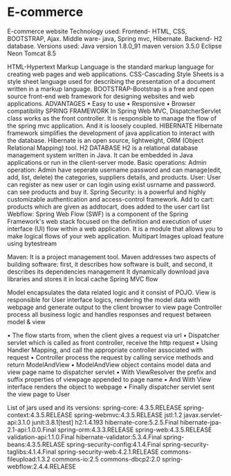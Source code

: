 # E-commerce

 


E-commerce website 
Technology used:
Frontend- HTML, CSS, BOOTSTRAP, Ajax.
Middle ware- java, Spring mvc, Hibernate.
Backend- H2 database.
Versions used:
Java version 1.8.0_91
maven version 3.5.0
Eclipse Neon
Tomcat 8.5

HTML-Hypertext Markup Language is the standard markup language for creating web pages and web applications.
CSS-Cascading Style Sheets is a style sheet language used for describing the presentation of a document written in a markup language.
BOOTSTRAP-Bootstrap is a free and open source front-end web framework for designing websites and web applications.
ADVANTAGES 
•	Easy to use
•	Responsive 
•	Browser compatibility
SPRING FRAMEWORK
In Spring Web MVC, DispatcherServlet class works as the front controller. It is responsible to manage the flow of the spring mvc application.
 And it is loosely coupled. 
HIBERNATE
Hibernate framework simplifies the development of java application to interact with the database. Hibernate is an open source, lightweight, ORM (Object Relational Mapping) tool.
H2 DATABASE
H2 is a relational database management system written in Java. It can be embedded in Java applications or run in the client-server mode.
Basic operations: 
Admin operation:	Admin have seperate username password and can manage(edit, add, list, delete) the categories, suppliers details, and products.
User:	User can register as new user or can login using exist usrname and password. can see products and buy it.
Spring Security:	is a powerful and highly customizable authentication and access-control framework.
Add to cart:	products which are given as addtocart, does added to the user cart list
Webflow:	Spring Web Flow (SWF) is a component of the Spring Framework's web stack focused on the definition and execution of user interface (UI) flow within a web application. It is a module that allows you to make logical flows of your web application.
Multipart	Images upload feature using bytestream



Maven: 
	It is a project management tool. Maven addresses two aspects of building software: 
first, it describes how software is built, and second, it describes its dependencies management
It dynamically download java libraries and stores it in local cache
Spring MVC flow


 

Model encapsulates the data related logic and it consist of POJO.
View is responsible for User interface logics, rendering the model data with webpage and generate output to the client browser to view page
Controller process all business logic and handles responses and request between model & view

•	The flow starts from,  when the client gives a request via url
•	Dispatcher servlet which is called as front controller, receive the http request
•	Using Handler Mapping, and call the appropriate controller associated with request
•	Controller process the request by calling  service methods and return ModelAndView 
•	ModelAndView object contains model data and view page name to dispatcher servlet
•	With ViewResolver the prefix and suffix properties of viewpage appended to page name
•	And With View interface renders the object to webpage
•	Finally dispatcher servlet sent the view page to User


List of jars used and its versions:
    spring-core: 4.3.5.RELEASE
    spring-context:4.3.5.RELEASE
    spring-webmvc:4.3.5.RELEASE
    jstl:1.2
    javax.servlet-api:3.1.0
    junit:3.8.1[test]
    h2:1.4.193
    hibernate-core:5.2.5.Final
    hibernate-jpa-2.1-api:1.0.0.Final
    spring-orm:4.3.3.RELEASE
    spring-web:4.3.5.RELEASE
    validation-api:1.1.0.Final
    hibernate-validator:5.3.4.Final
    spring-beans:4.3.5.RELASE
    spring-security-config:4.1.4.Final
    spring-security-taglibs:4.1.4.Final
    spring-security-web:4.2.1.RELEASE
    commons-fileupload:1.3.2
    commons-io:2.5
    commons-dbcp2:2.0
    spring-webflow:2.4.4.RELAESE


